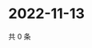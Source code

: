 # 2022-11-13

共 0 条

<!-- BEGIN WEIBO -->
<!-- 最后更新时间 Sun Nov 13 2022 13:16:42 GMT+0800 (China Standard Time) -->

<!-- END WEIBO -->
